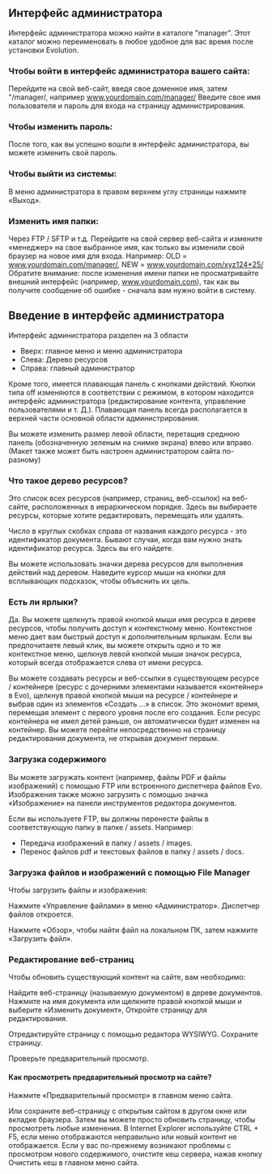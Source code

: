 ## Интерфейс администратора ##

Интерфейс администратора можно найти в каталоге "manager". Этот каталог можно переименовать в любое удобное для вас время после установки Evolution.

### Чтобы войти в интерфейс администратора вашего сайта: ###
Перейдите на свой веб-сайт, введя свое доменное имя, затем "/manager/, например www.yourdomain.com/manager/
Введите свое имя пользователя и пароль для входа на страницу администрирования.

### Чтобы изменить пароль: ###
После того, как вы успешно вошли в интерфейс администратора, вы можете изменить свой пароль.

### Чтобы выйти из системы: ###
В меню администратора в правом верхнем углу страницы нажмите «Выход».

### Изменить имя папки: ###
Через FTP / SFTP и т.д. Перейдите на свой сервер веб-сайта и измените «менеджер» на свое выбранное имя, как только вы изменили свой браузер на новое имя для входа.
Например: OLD = www.yourdomain.com/manager/, NEW = www.yourdomain.com/xyz124*25/
Обратите внимание: после изменения имени папки не просматривайте внешний интерфейс (например, www.yourdomain.com), так как вы получите сообщение об ошибке - сначала вам нужно войти в систему.

## Введение в интерфейс администратора ##
Интерфейс администратора разделен на 3 области

- Вверх: главное меню и меню администратора
- Слева: Дерево ресурсов
- Справа: главный администратор

Кроме того, имеется плавающая панель с кнопками действий. Кнопки типа off изменяются в соответствии с режимом, в котором находится интерфейс администратора (редактирование контента, управление пользователями и т. Д.). Плавающая панель всегда располагается в верхней части основной области администрирования.

Вы можете изменить размер левой области, перетащив среднюю панель (обозначенную зеленым на снимке экрана) влево или вправо. (Макет также может быть настроен администратором сайта по-разному)

### Что такое дерево ресурсов? ###
Это список всех ресурсов (например, страниц, веб-ссылок) на веб-сайте, расположенных в иерархическом порядке. Здесь вы выбираете ресурсы, которые хотите редактировать, перемещать или удалять.

Число в круглых скобках справа от названия каждого ресурса - это идентификатор документа. Бывают случаи, когда вам нужно знать идентификатор ресурса. Здесь вы его найдете.

Вы можете использовать значки дерева ресурсов для выполнения действий над деревом. Наведите курсор мыши на кнопки для всплывающих подсказок, чтобы объяснить их цель.



### Есть ли ярлыки? ###
Да. Вы можете щелкнуть правой кнопкой мыши имя ресурса в дереве ресурсов, чтобы получить доступ к контекстному меню. Контекстное меню дает вам быстрый доступ к дополнительным ярлыкам. Если вы предпочитаете левый клик, вы можете открыть одно и то же контекстное меню, щелкнув левой кнопкой мыши значок ресурса, который всегда отображается слева от имени ресурса.



Вы можете создавать ресурсы и веб-ссылки в существующем ресурсе / контейнере (ресурс с дочерними элементами называется «контейнер» в Evo), щелкнув правой кнопкой мыши на ресурсе / контейнере и выбрав один из элементов «Создать ...» в список. Это экономит время, перемещая элемент с первого уровня после его создания. Если ресурс контейнера не имел детей раньше, он автоматически будет изменен на контейнер.
Вы можете перейти непосредственно на страницу редактирования документа, не открывая документ первым.

### Загрузка содержимого ###
Вы можете загружать контент (например, файлы PDF и файлы изображений) с помощью FTP или встроенного диспетчера файлов Evo. Изображения также можно загрузить с помощью значка «Изображение» на панели инструментов редактора документов.


Если вы используете FTP, вы должны перенести файлы в соответствующую папку в папке / assets. Например:

- Передача изображений в папку / assets / images.
- Перенос файлов pdf и текстовых файлов в папку / assets / docs.

### Загрузка файлов и изображений с помощью File Manager ###
Чтобы загрузить файлы и изображения:

Нажмите «Управление файлами» в меню «Администратор». Диспетчер файлов откроется.

Нажмите «Обзор», чтобы найти файл на локальном ПК, затем нажмите «Загрузить файл».

### Редактирование веб-страниц ###
Чтобы обновить существующий контент на сайте, вам необходимо:

Найдите веб-страницу (называемую документом) в дереве документов.
Нажмите на имя документа или щелкните правой кнопкой мыши и выберите «Изменить документ»,
Откройте страницу для редактирования.

Отредактируйте страницу с помощью редактора WYSIWYG.
Сохраните страницу.

Проверьте предварительный просмотр.
#### Как просмотреть предварительный просмотр на сайте? ####
Нажмите «Предварительный просмотр» в главном меню сайта.

Или сохраните веб-страницу с открытым сайтом в другом окне или вкладке браузера. Затем вы можете просто обновить страницу, чтобы просмотреть любые изменения. В Internet Explorer используйте CTRL + F5, если меню отображаются неправильно или новый контент не отображается. Если у вас по-прежнему возникают проблемы с просмотром нового содержимого, очистите кеш сервера, нажав кнопку Очистить кеш в главном меню сайта.
